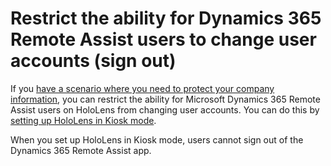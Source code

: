 

# Restrict the ability for Dynamics 365 Remote Assist users to change user accounts (sign out)

If you [have a scenario where you need to protect your company information](restricted-mode-overview.md), you can restrict the ability for Microsoft Dynamics 365 Remote Assist users on HoloLens from changing user accounts. You can do this by [setting up HoloLens in Kiosk mode](https://docs.microsoft.com/hololens/hololens-kiosk?tabs=uisak%2Cnonaadlogon).

When you set up HoloLens in Kiosk mode, users cannot sign out of the Dynamics 365 Remote Assist app. 
